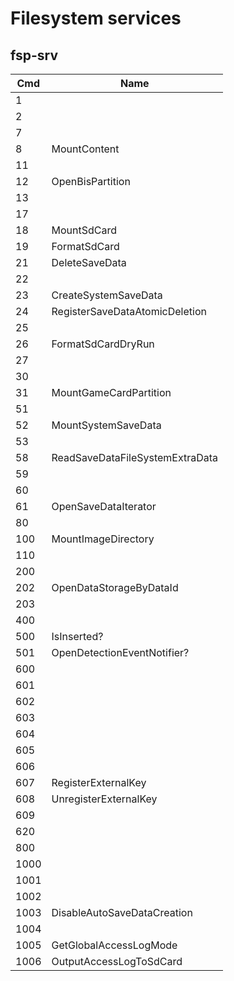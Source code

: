 # Filesystem services

## fsp-srv

| Cmd  | Name                            |
| ---- | ------------------------------- |
| 1    |                                 |
| 2    |                                 |
| 7    |                                 |
| 8    | MountContent                    |
| 11   |                                 |
| 12   | OpenBisPartition                |
| 13   |                                 |
| 17   |                                 |
| 18   | MountSdCard                     |
| 19   | FormatSdCard                    |
| 21   | DeleteSaveData                  |
| 22   |                                 |
| 23   | CreateSystemSaveData            |
| 24   | RegisterSaveDataAtomicDeletion  |
| 25   |                                 |
| 26   | FormatSdCardDryRun              |
| 27   |                                 |
| 30   |                                 |
| 31   | MountGameCardPartition          |
| 51   |                                 |
| 52   | MountSystemSaveData             |
| 53   |                                 |
| 58   | ReadSaveDataFileSystemExtraData |
| 59   |                                 |
| 60   |                                 |
| 61   | OpenSaveDataIterator            |
| 80   |                                 |
| 100  | MountImageDirectory             |
| 110  |                                 |
| 200  |                                 |
| 202  | OpenDataStorageByDataId         |
| 203  |                                 |
| 400  |                                 |
| 500  | IsInserted?                     |
| 501  | OpenDetectionEventNotifier?     |
| 600  |                                 |
| 601  |                                 |
| 602  |                                 |
| 603  |                                 |
| 604  |                                 |
| 605  |                                 |
| 606  |                                 |
| 607  | RegisterExternalKey             |
| 608  | UnregisterExternalKey           |
| 609  |                                 |
| 620  |                                 |
| 800  |                                 |
| 1000 |                                 |
| 1001 |                                 |
| 1002 |                                 |
| 1003 | DisableAutoSaveDataCreation     |
| 1004 |                                 |
| 1005 | GetGlobalAccessLogMode          |
| 1006 | OutputAccessLogToSdCard         |
